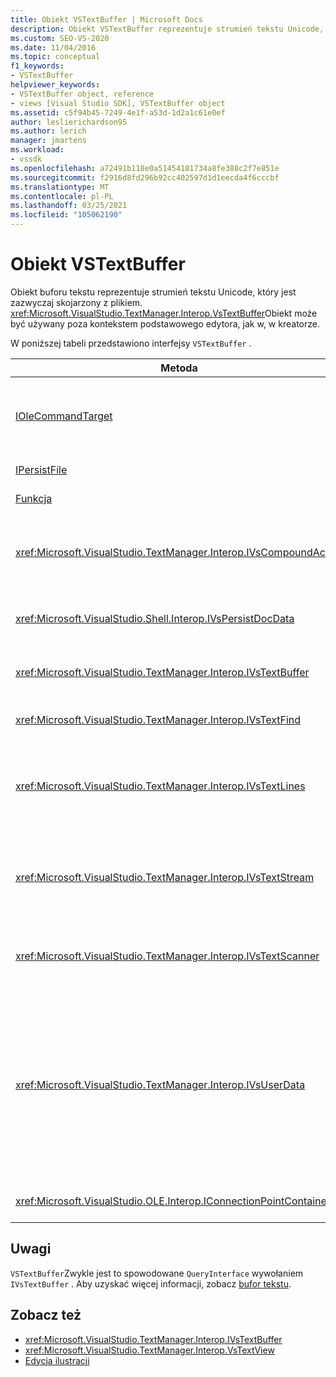 ```yaml
---
title: Obiekt VSTextBuffer | Microsoft Docs
description: Obiekt VSTextBuffer reprezentuje strumień tekstu Unicode, który jest zazwyczaj skojarzony z plikiem. W tym artykule wymieniono interfejsy VSTextBuffer.
ms.custom: SEO-VS-2020
ms.date: 11/04/2016
ms.topic: conceptual
f1_keywords:
- VSTextBuffer
helpviewer_keywords:
- VSTextBuffer object, reference
- views [Visual Studio SDK], VSTextBuffer object
ms.assetid: c5f94b45-7249-4e1f-a53d-1d2a1c61e0ef
author: leslierichardson95
ms.author: lerich
manager: jmartens
ms.workload:
- vssdk
ms.openlocfilehash: a72491b118e0a51454181734a8fe388c2f7e851e
ms.sourcegitcommit: f2916d8fd296b92cc402597d1d1eecda4f6cccbf
ms.translationtype: MT
ms.contentlocale: pl-PL
ms.lasthandoff: 03/25/2021
ms.locfileid: "105062190"
---
```

# <a name="vstextbuffer-object"></a>Obiekt VSTextBuffer
Obiekt buforu tekstu reprezentuje strumień tekstu Unicode, który jest zazwyczaj skojarzony z plikiem. <xref:Microsoft.VisualStudio.TextManager.Interop.VsTextBuffer>Obiekt może być używany poza kontekstem podstawowego edytora, jak w, w kreatorze.

 W poniższej tabeli przedstawiono interfejsy `VSTextBuffer` .

|Metoda|Opis|
|------------|-----------------|
|[IOleCommandTarget](/windows/desktop/api/docobj/nn-docobj-iolecommandtarget)|Standardowy interfejs OLE. Używany do obsługi operacji cofania/ponawiania w buforze.|
|[IPersistFile](/windows/desktop/api/objidl/nn-objidl-ipersistfile)|Standardowy interfejs OLE.|
|[Funkcja](/windows/desktop/api/objidl/nn-objidl-ipersiststream)|Standardowy interfejs OLE.|
|<xref:Microsoft.VisualStudio.TextManager.Interop.IVsCompoundAction>|Włącza akcje tworzenia związków (czyli akcje, które są pogrupowane w jednej jednostce cofania/ponawiania).|
|<xref:Microsoft.VisualStudio.Shell.Interop.IVsPersistDocData>|Włącza trwałość danych dokumentu zarządzanych przez bufor tekstu.|
|<xref:Microsoft.VisualStudio.TextManager.Interop.IVsTextBuffer>|Zapewnia podstawowe usługi; używany przez wielu klientów.|
|<xref:Microsoft.VisualStudio.TextManager.Interop.IVsTextFind>|Służy do przeszukiwania buforu.|
|<xref:Microsoft.VisualStudio.TextManager.Interop.IVsTextLines>|Zapewnia możliwości odczytu i zapisu przy użyciu współrzędnych dwuwymiarowych. Dziedziczy z `IVsTextBuffer` .|
|<xref:Microsoft.VisualStudio.TextManager.Interop.IVsTextStream>|Zapewnia możliwości odczytu i zapisu przy użyciu współrzędnych jednowymiarowych. Dziedziczy z `IVsTextBuffer` .|
|<xref:Microsoft.VisualStudio.TextManager.Interop.IVsTextScanner>|Zapewnia szybki, zorientowany na strumień, sekwencyjny dostęp do tekstu w buforze.|
|<xref:Microsoft.VisualStudio.TextManager.Interop.IVsUserData>|Zapewnia dostęp do ogólnej kolekcji właściwości. Najważniejszym właściwość jest nazwa lub moniker buforu. Możesz przechowywać własne dane losowe w buforze przy użyciu tego interfejsu, tworząc identyfikator GUID i używając go jako klucz.|
|<xref:Microsoft.VisualStudio.OLE.Interop.IConnectionPointContainer>|Obsługuje punkty połączenia dla zdarzeń.|

## <a name="remarks"></a>Uwagi
 `VSTextBuffer`Zwykle jest to spowodowane `QueryInterface` wywołaniem `IVsTextBuffer` . Aby uzyskać więcej informacji, zobacz [bufor tekstu](/previous-versions/visualstudio/visual-studio-2015/extensibility/accessing-the-text-buffer-by-using-the-legacy-api?preserve-view=true&view=vs-2015).

## <a name="see-also"></a>Zobacz też
- <xref:Microsoft.VisualStudio.TextManager.Interop.IVsTextBuffer>
- <xref:Microsoft.VisualStudio.TextManager.Interop.VsTextView>
- [Edycja ilustracji](https://www.microsoft.com/download/details.aspx?id=55984)